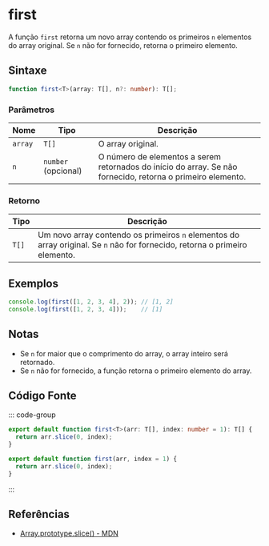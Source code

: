 # first

A função `first` retorna um novo array contendo os primeiros `n` elementos do array original. Se `n` não for fornecido, retorna o primeiro elemento.

## Sintaxe

```typescript
function first<T>(array: T[], n?: number): T[];
```

### Parâmetros

| Nome   | Tipo           | Descrição                                                                 |
|--------|----------------|---------------------------------------------------------------------------|
| `array`| `T[]`          | O array original.                                                         |
| `n`    | `number` (opcional) | O número de elementos a serem retornados do início do array. Se não fornecido, retorna o primeiro elemento. |

### Retorno

| Tipo   | Descrição                                                                         |
|--------|-----------------------------------------------------------------------------------|
| `T[]`  | Um novo array contendo os primeiros `n` elementos do array original. Se `n` não for fornecido, retorna o primeiro elemento. |

## Exemplos

```typescript
console.log(first([1, 2, 3, 4], 2)); // [1, 2]
console.log(first([1, 2, 3, 4]));    // [1]
```

## Notas

- Se `n` for maior que o comprimento do array, o array inteiro será retornado.
- Se `n` não for fornecido, a função retorna o primeiro elemento do array.

## Código Fonte

::: code-group
```typescript
export default function first<T>(arr: T[], index: number = 1): T[] {
  return arr.slice(0, index);
}
```
```javascript
export default function first(arr, index = 1) {
  return arr.slice(0, index);
}
```
:::

## Referências

- [Array.prototype.slice() - MDN](https://developer.mozilla.org/pt-BR/docs/Web/JavaScript/Reference/Global_Objects/Array/slice)